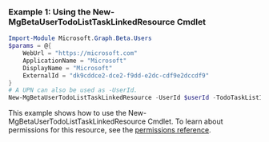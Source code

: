 ### Example 1: Using the New-MgBetaUserTodoListTaskLinkedResource Cmdlet
```powershell
Import-Module Microsoft.Graph.Beta.Users
$params = @{
	WebUrl = "https://microsoft.com"
	ApplicationName = "Microsoft"
	DisplayName = "Microsoft"
	ExternalId = "dk9cddce2-dce2-f9dd-e2dc-cdf9e2dccdf9"
}
# A UPN can also be used as -UserId.
New-MgBetaUserTodoListTaskLinkedResource -UserId $userId -TodoTaskListId $todoTaskListId -TodoTaskId $todoTaskId -BodyParameter $params
```
This example shows how to use the New-MgBetaUserTodoListTaskLinkedResource Cmdlet.
To learn about permissions for this resource, see the [permissions reference](/graph/permissions-reference).
